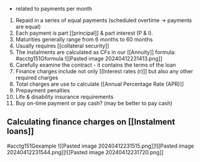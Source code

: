 - related to payments per month

1. Repaid in a series of equal payments (scheduled overtime $\rightarrow$ payments are equal)
2. Each payment is part [[principal]] & part interest (P & I).
3. Maturities generally range from 6 months to 60 months
4. Usually requires [[collateral security]]
5. The instalments are calculated as CFs in our [[Annuity]] formula:
	#acctg151Gformula ![[Pasted image 20240412231413.png]]
6. Carefully examine the contract - it contains the terms of the loan
7. Finance charges include not only [[Interest rates (r)]] but also any other required charges
8. Total charges are use to calculate [[Annual Percentage Rate (APR)]]
9. Prepayment penalties
10. Life & disability insurance requirements
11. Buy on-time payment or pay cash? (may be better to pay cash)
## Calculating finance charges on [[Instalment loans]]
#acctg151Gexample ![[Pasted image 20240412231515.png]]![[Pasted image 20240412231544.png]]![[Pasted image 20240412231720.png]]


